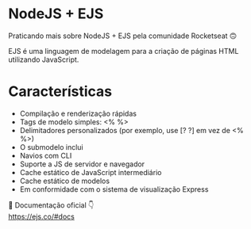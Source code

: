 # NodeJS + EJS

Praticando mais sobre NodeJS + EJS pela comunidade Rocketseat 🙃

EJS é uma linguagem de modelagem para a criação de páginas HTML utilizando JavaScript.




<h1>Características</h1>

* Compilação e renderização rápidas
* Tags de modelo simples: <% %>
* Delimitadores personalizados (por exemplo, use [? ?] em vez de <% %>)
* O submodelo inclui
* Navios com CLI
* Suporte a JS de servidor e navegador
* Cache estático de JavaScript intermediário
* Cache estático de modelos
* Em conformidade com o sistema de visualização Express

💜 Documentação oficial 👇 <br>
  https://ejs.co/#docs
